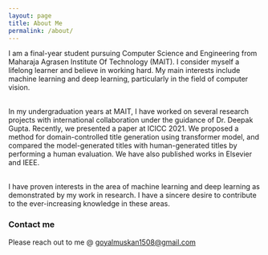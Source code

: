 ```yaml
---
layout: page
title: About Me
permalink: /about/
---
```



I am a final-year student pursuing Computer Science and Engineering from Maharaja Agrasen Institute Of Technology (MAIT). I consider myself a lifelong learner and believe in working hard. My main interests include machine learning and deep learning, particularly in the field of computer vision. <br> <br>

In my undergraduation years at MAIT, I have worked on several research projects with international collaboration under the guidance of Dr. Deepak Gupta. Recently, we presented a paper at ICICC 2021. We proposed a method for domain-controlled title generation using transformer model, and compared the model-generated titles with human-generated titles by performing a human evaluation. We have also published works in Elsevier and IEEE. <br> <br>

I have proven interests in the area of machine learning and deep learning as demonstrated by my work in research. I have a sincere desire to contribute to the ever-increasing knowledge in these areas.


### Contact me

Please reach out to me @ <a href="mailto:goyalmuskan1508@gmail.com">goyalmuskan1508@gmail.com</a>
<!-- [goyalmuskan1508@gmail.com](mailto:goyalmuskan1508@gmail.com) -->